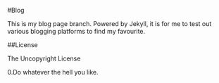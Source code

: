 #Blog

This is my blog page branch. Powered by Jekyll, it is for me to test out various blogging platforms to find my favourite.

##License

The Uncopyright License

0.Do whatever the hell you like.